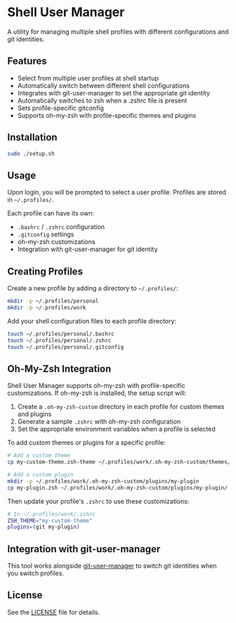 # Shell User Manager

A utility for managing multiple shell profiles with different configurations and git identities.

## Features

- Select from multiple user profiles at shell startup
- Automatically switch between different shell configurations
- Integrates with git-user-manager to set the appropriate git identity
- Automatically switches to zsh when a .zshrc file is present
- Sets profile-specific gitconfig
- Supports oh-my-zsh with profile-specific themes and plugins

## Installation

```bash
sudo ./setup.sh
```

## Usage

Upon login, you will be prompted to select a user profile. Profiles are stored in `~/.profiles/`.

Each profile can have its own:
- `.bashrc` / `.zshrc` configuration
- `.gitconfig` settings
- oh-my-zsh customizations
- Integration with git-user-manager for git identity

## Creating Profiles

Create a new profile by adding a directory to `~/.profiles/`:

```bash
mkdir -p ~/.profiles/personal
mkdir -p ~/.profiles/work
```

Add your shell configuration files to each profile directory:

```bash
touch ~/.profiles/personal/.bashrc
touch ~/.profiles/personal/.zshrc
touch ~/.profiles/personal/.gitconfig
```

## Oh-My-Zsh Integration

Shell User Manager supports oh-my-zsh with profile-specific customizations. If oh-my-zsh is installed, the setup script will:

1. Create a `.oh-my-zsh-custom` directory in each profile for custom themes and plugins
2. Generate a sample `.zshrc` with oh-my-zsh configuration
3. Set the appropriate environment variables when a profile is selected

To add custom themes or plugins for a specific profile:

```bash
# Add a custom theme
cp my-custom-theme.zsh-theme ~/.profiles/work/.oh-my-zsh-custom/themes/

# Add a custom plugin
mkdir -p ~/.profiles/work/.oh-my-zsh-custom/plugins/my-plugin
cp my-plugin.zsh ~/.profiles/work/.oh-my-zsh-custom/plugins/my-plugin/
```

Then update your profile's `.zshrc` to use these customizations:

```bash
# In ~/.profiles/work/.zshrc
ZSH_THEME="my-custom-theme"
plugins=(git my-plugin)
```

## Integration with git-user-manager

This tool works alongside [git-user-manager](https://github.com/shadowhand/git-user-manager) to switch git identities when you switch profiles.

## License

See the [LICENSE](LICENSE) file for details.